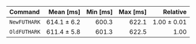 | Command | Mean [ms] | Min [ms] | Max [ms] | Relative |
|:---|---:|---:|---:|---:|
| `NewFUTHARK` | 614.1 ± 6.2 | 600.3 | 622.1 | 1.00 ± 0.01 |
| `OldFUTHARK` | 611.4 ± 5.8 | 601.3 | 622.5 | 1.00 |

